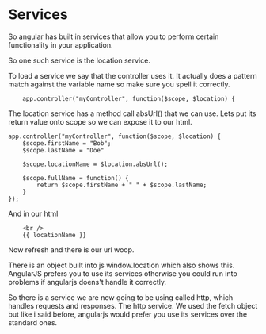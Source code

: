 # Services

So angular has built in services that allow you to perform certain functionality in your application.

So one such service is the location service.

To load a service we say that the controller uses it. It actually does a pattern match against the variable name so make sure you spell it correctly.

```
    app.controller("myController", function($scope, $location) {
```

The location service has a method call absUrl() that we can use. Lets put its return value onto scope so we can expose it to our html.

```
app.controller("myController", function($scope, $location) {
    $scope.firstName = "Bob";
    $scope.lastName = "Doe"

    $scope.locationName = $location.absUrl();

    $scope.fullName = function() {
        return $scope.firstName + " " + $scope.lastName;
    }
});
```

And in our html

```
    <br />
    {{ locationName }}
```

Now refresh and there is our url woop.

There is an object built into js window.location which also shows this. AngularJS prefers you to use its services otherwise you could run into problems if angularjs doens't handle it correctly.

So there is a service we are now going to be using called http, which handles requests and responses. The http service. We used the fetch object but like i said before, angularjs would prefer you use its services over the standard ones.

